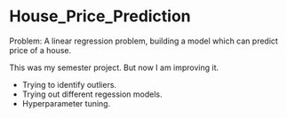 # House_Price_Prediction

Problem:
A linear regression problem, building a model which can predict price of a house.

This was my semester project. But now I am improving it.

- Trying to identify outliers.
- Trying out different regession models.
- Hyperparameter tuning.
